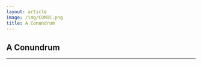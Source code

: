 ```yaml
---
layout: article
image: /img/COMIC.png
title: A Conundrum
---
```


<h2>A Conundrum</h2>
	
<hr style="border-color:#7D7D7D;height:0.5px;">

